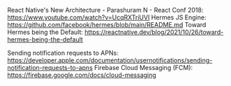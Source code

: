 React Native's New Architecture - Parashuram N - React Conf 2018: https://www.youtube.com/watch?v=UcqRXTriUVI
Hermes JS Engine: https://github.com/facebook/hermes/blob/main/README.md
Toward Hermes being the Default: https://reactnative.dev/blog/2021/10/26/toward-hermes-being-the-default

Sending notification requests to APNs: https://developer.apple.com/documentation/usernotifications/sending-notification-requests-to-apns
Firebase Cloud Messaging (FCM): https://firebase.google.com/docs/cloud-messaging

